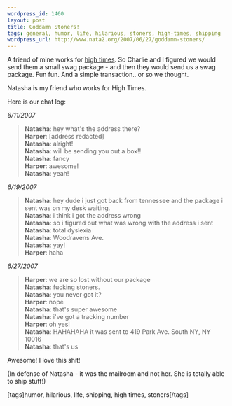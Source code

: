 ```yaml
--- 
wordpress_id: 1460
layout: post
title: Goddamn Stoners!
tags: general, humor, life, hilarious, stoners, high-times, shipping
wordpress_url: http://www.nata2.org/2007/06/27/goddamn-stoners/
---
```

<p>A friend of mine works for <a href="http://www.hightimes.com/ht/home/">high times</a>. So Charlie and I figured we would send them a small swag package - and then they would send us a swag package. Fun fun. And a simple transaction.. or so we thought.</p>
<p>Natasha is my friend who works for High Times.</p>
<p>Here is our chat log:</p>
<p><em>6/11/2007</em></p>
<blockquote>
<p><strong>Natasha</strong>: hey what's the address there?<br>
<strong>Harper</strong>: [address redacted]<br>
<strong>Natasha</strong>: alright!<br>
<strong>Natasha</strong>: will be sending you out a box!!<br>
<strong>Natasha</strong>: fancy<br>
<strong>Harper</strong>: awesome!<br>
<strong>Natasha</strong>: yeah!</p>
</blockquote>
<p><em>6/19/2007</em></p>
<blockquote>
<p><strong>Natasha</strong>: hey dude i just got back from tennessee and the package i<br>
sent was on my desk waiting.<br>
<strong>Natasha</strong>: i think i got the address wrong<br>
<strong>Natasha</strong>: so i figured out what was wrong with the address i sent<br>
<strong>Natasha</strong>: total dyslexia<br>
<strong>Natasha</strong>: Woodravens Ave.<br>
<strong>Natasha</strong>: yay!<br>
<strong>Harper</strong>: haha</p>
</blockquote>
<p><em>6/27/2007</em></p>
<blockquote>
<p><strong>Harper</strong>: we are so lost without our package<br>
<strong>Natasha</strong>: fucking stoners.<br>
<strong>Natasha</strong>: you never got it?<br>
<strong>Harper</strong>: nope<br>
<strong>Natasha</strong>: that's super awesome<br>
<strong>Natasha</strong>: i've got a tracking number<br>
<strong>Harper</strong>: oh yes!<br>
<strong>Natasha</strong>: HAHAHAHA it was sent to 419 Park Ave. South NY, NY 10016<br>
<strong>Natasha</strong>: that's us</p>
</blockquote>
<p>Awesome! I love this shit!</p>
<p>(In defense of Natasha - it was the mailroom and not her. She is totally able to ship stuff!)</p>
<div class="wlWriterSmartContent" id="0767317B-992E-4b12-91E0-4F059A8CECA8:ab139160-9d1e-4c1b-917c-0ffe8eb4a932" contenteditable="false" style="padding-right: 0px; display: inline; padding-left: 0px; padding-bottom: 0px; margin: 0px; padding-top: 0px">[tags]humor, hilarious, life, shipping, high times, stoners[/tags]</div>

